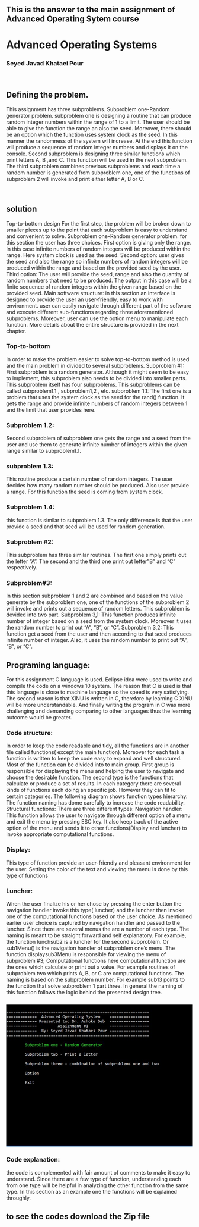 

## This is the answer to the main assignment of Advanced Operating Sytem course

# Advanced Operating Systems





### Seyed Javad Khataei Pour



 
## Defining the problem.
This assignment has three subproblems. 
Subproblem one-Random generator problem.
subproblem one is designing a routine that can produce random integer numbers within the range of 1 to a limit. The user should be able to give the function the range an also the seed. Moreover, there should be an option which the function uses system clock as the seed. In this manner the randomness of the system will increase. At the end this function will produce a sequence of random integer numbers and displays it on the console.
Second subproblem is designing three similar functions which print letters A, B ,and C. This function will be used in the next subproblem.
The third subproblem combines previous subproblems and each time a random number is generated from subproblem one, one of the functions of subproblem 2 will invoke and print either letter A, B or C.

 
## solution
Top-to-bottom design
For the first step, the problem will be broken down to smaller pieces up to the point that each subproblem is easy to understand and convenient to solve.
Subproblem one-Random generator problem.
for this section the user has three choices.
 First option is giving only the range.  In this case infinite numbers of random integers will be produced within the range. Here system clock is used as the seed.
Second option: user gives the seed and also the range so infinite numbers of random integers will be produced within the range and based on the provided seed by the user.
Third option: The user will provide the seed, range and also the quantity of random numbers that need to be produced. The output in this case will be a finite sequence of random integers within the given range based on the provided seed. 
Main software structure: in this section an interface is designed to provide the user an user-friendly, easy to work with environment. user can easily navigate through different part of the software and execute different sub-functions regarding three aforementioned subproblems.  Moreover, user can use the option menu to manipulate each function. More details about the entire structure is provided in the next chapter.

### Top-to-bottom
In order to make the problem easier to solve top-to-bottom method is used and the main problem in divided to several subproblems.
Subproblem #1: 
 First subproblem is a random generator. Although it might seem to be easy to implement, this subproblem also needs to be divided into smaller parts. This subproblem itself has four subproblems. This subproblems can be called subproblem1.1 , subproblem1,2 , etc.
subproblem 1.1:
 The first one is a problem that uses the system clock as the seed for the rand() function. It gets the range and provide infinite numbers of random integers between 1 and the limit that user provides here.
### Subproblem 1.2:
Second subproblem of subproblem one gets the range and a seed from the user and use them to generate infinite number of integers within the given range similar to subproblem1.1.
### subproblem 1.3:
This routine produce a certain number of random integers. The user decides how many random number should be produced. Also user provide a range. For this function the seed is coming from system clock.
### Subproblem 1.4: 
this function is similar to subproblem 1.3. The only difference is that the user provide a seed and that seed will be used for random generation.
### Subproblem #2:
This subproblem has three similar routines. The first one simply prints out the letter “A”. The second and the third one print out letter”B” and “C” respectively.

### Subproblem#3:
In this section subproblem 1 and 2 are combined and based on the value generate by the subproblem one, one of the functions of the subproblem 2 will invoke and prints out a sequence of random letters. This subproblem is devided into two part. 
Subproblem 3,1:
This function produces infinite number of integer based on a seed from the system clock. Moreover it uses the random number to print out “A”, “B”, or “C”.
Subproblem 3,2:
This function get a seed from the user and then according to that seed produces infinite number of integer. Also, it uses the random number to print out “A”, “B”, or “C”.
 
## Programing language:
For this assignment C language is used. Eclipse idea were used to write and compile the code on a windows 10 system. The reason that C is used is that this language is close to machine language so the speed is very satisfying. The second reason is that XINU is written in C, therefore by learning C XINU will be more understandable. And finally writing the program in C was more challenging and demanding comparing to other languages thus the learning outcome would be greater.
### Code structure:
In order to keep the code readable and tidy, all the functions are in another file called functions( except the main function). Moreover for each task a function is written to keep the code easy to expand and well structured. Most of the function can be divided into to main group. First group is responsible for displaying the menu and helping the user to navigate and choose the desirable function. The second type is the functions that calculate or produce a set of results. In each category there are several kinds of functions each doing an specific job. However they can fit to certain categories. The following diagram shows function types hierarchy. The function naming has dome carefully to increase the code readability.
Structural functions: 
There are three different types:
Navigation handler: 
This function allows the user to navigate through different option of a menu and exit the menu by pressing ESC key. It also keep track of the active option of the menu and sends it to other functions(Display and luncher) to invoke appropriate computational functions.
### Display:
This type of function provide an user-friendly and pleasant environment for the user. Setting the color of the text and viewing the menu is done by this type of functions
### Luncher:
When the user finalize his or her chose by pressing the enter button the navigation handler invoke this type( luncher) and the luncher then invoke one of the computational functions based on the user choice. As mentioned earlier user choice is captured by navigation handler and passed to the luncher.
Since there are several menus the are a number of each type. The naming is meant to be straight forward and self explanatory. For example, the function lunchsub2 is a luncher for the second subproblem. Or sub1Menu() is the navigation handler of subproblem one’s menu. The function displaysub3Menu is responsible for viewing the menu of subproblem #3;
Computational functions
here computational function are the ones which calculate or print out a value. For example routines of subproblem two which prints A, B, or C are computational functions.
The naming is based on the subproblem number. For example sub13 points to the function that solve subproblem 1 part three.  In general the naming of this function follows the logic behind the presented design tree.
#### 

![Alt text](https://github.com/Javad-mun/AdvanceOperationSystem/blob/master/main1.JPG?raw=true "A snap shot of the main view")

### Code explanation:
the code is complemented with fair amount of comments to make it easy to understand. Since there are a few type of function, understanding each from one type will be helpful in analyzing the other function from the same type.  In this section as an example one the functions will be explained throughly.


## to see the codes download the Zip file

